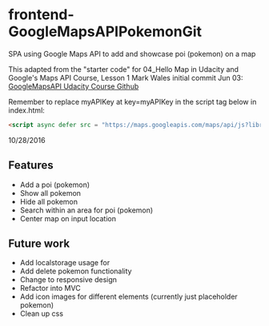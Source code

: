 # frontend-GoogleMapsAPIPokemonGit
SPA using Google Maps API to add and showcase poi (pokemon) on a map

This adapted from the "starter code" for 04_Hello Map in Udacity and Google's Maps
API Course, Lesson 1 Mark Wales initial commit Jun 03: [GoogleMapsAPI Udacity Course Github]

Remember to replace myAPIKey at key=myAPIKey in the script tag below in index.html:

```html
<script async defer src = "https://maps.googleapis.com/maps/api/js?libraries=geometry,drawing&key=myAPIKey&v=3&callback=initMap">

```

10/28/2016

## Features
 
 - Add a poi (pokemon)
 - Show all pokemon
 - Hide all pokemon
 - Search within an area for poi (pokemon)
 - Center map on input location

## Future work

 - Add localstorage usage for
 - Add delete pokemon functionality
 - Change to responsive design
 - Refactor into MVC
 - Add icon images for different elements (currently just placeholder pokemon)
 - Clean up css
 



[AngularJS]: <http://angularjs.org>
[GoogleMapsAPI Udacity Course Github]: <https://github.com/udacity/ud864>
